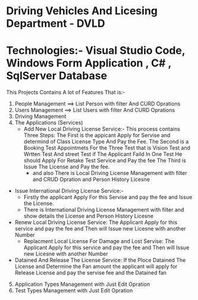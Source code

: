# Driving Vehicles  And Licesing Department - DVLD
# Technologies:- Visual Studio Code, Windows Form Application , C# , SqlServer Database
This Projects Contains A lot of Features That is:-
1. People Management ==> List Person with filter And CURD Oprations 
2. Users Management ==> List Users with filter And CURD Oprations
3. Driving Management
4. The Applications (Services) 
   - Add New Local Driving License Service:-
      This process contains Three Steps:
      The First is the appicant Apply for Servise and determind of Class License Type And Pay the Fee.
      The Second is a Booking Test Appointmets For the Three Test
         that is Vision Test and Wrtten Test And street Test if The
         Applicant Faild In One Test He should Apply For Retake Test Service
         and Pay the fee
      The Third is Issue The License and Pay the fee.
      - and also There is Local Driving License Management with filter and CRUD Opration
        and Person History Licesne
 - Issue International Driving License Service:-
    - Firstly the applicant Apply For this Servise and pay the fee and Issue the License. 
    - There is International Driving License Management with filter and show details the License
     and Person History Licesne
- Renew Local Driving License Service:
      The Applicant Apply for this service and pay the fee and Then will Issue new
      Licesne with another Number 
  - Replacment Local License For Damage and Lost Servise:
    The Applicant Apply for this service and pay the fee and Then will Issue new
      Licesne with another Number 
 - Datained And Release The License Service:
      If the Ploce Datained The License and Determine the Fan amount
      the applicant will apply for Release License and pay the servise fee
      and the Datained fan
5. Application Types Management with Just Edit Opration
6. Test Types Management with Just Edit Opration
